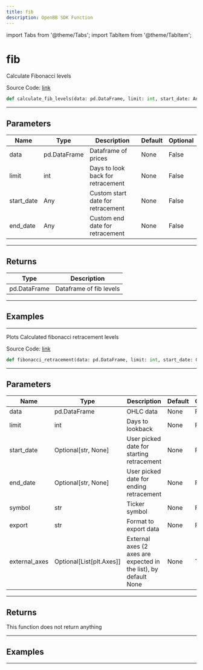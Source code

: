 ```yaml
---
title: fib
description: OpenBB SDK Function
---
```


import Tabs from '@theme/Tabs';
import TabItem from '@theme/TabItem';

# fib

<Tabs>
<TabItem value="model" label="Model" default>

Calculate Fibonacci levels

Source Code: [link](https://github.com/OpenBB-finance/OpenBBTerminal/tree/main/openbb_terminal/common/technical_analysis/custom_indicators_model.py#L17)

```python
def calculate_fib_levels(data: pd.DataFrame, limit: int, start_date: Any, end_date: Any) -> None
```
---

## Parameters

| Name | Type | Description | Default | Optional |
| ---- | ---- | ----------- | ------- | -------- |
| data | pd.DataFrame | Dataframe of prices | None | False |
| limit | int | Days to look back for retracement | None | False |
| start_date | Any | Custom start date for retracement | None | False |
| end_date | Any | Custom end date for retracement | None | False |

---

## Returns

| Type | Description |
| ---- | ----------- |
| pd.DataFrame | Dataframe of fib levels |

---

## Examples

---



</TabItem>
<TabItem value="view" label="View">

Plots Calculated fibonacci retracement levels

Source Code: [link](https://github.com/OpenBB-finance/OpenBBTerminal/tree/main/openbb_terminal/common/technical_analysis/custom_indicators_view.py#L29)

```python
def fibonacci_retracement(data: pd.DataFrame, limit: int, start_date: Optional[str], end_date: Optional[str], symbol: str, export: str, external_axes: Optional[List[matplotlib.axes._axes.Axes]]) -> None
```
---

## Parameters

| Name | Type | Description | Default | Optional |
| ---- | ---- | ----------- | ------- | -------- |
| data | pd.DataFrame | OHLC data | None | False |
| limit | int | Days to lookback | None | False |
| start_date | Optional[str, None] | User picked date for starting retracement | None | False |
| end_date | Optional[str, None] | User picked date for ending retracement | None | False |
| symbol | str | Ticker symbol | None | False |
| export | str | Format to export data | None | False |
| external_axes | Optional[List[plt.Axes]] | External axes (2 axes are expected in the list), by default None | None | True |

---

## Returns

This function does not return anything

---

## Examples

---



</TabItem>
</Tabs>
